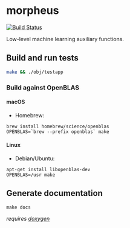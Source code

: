 # morpheus


[![Build Status](https://travis-ci.org/Alexander-Ignatyev/morpheus.svg?branch=master)](https://travis-ci.org/Alexander-Ignatyev/morpheus)

Low-level machine learning auxiliary functions.

## Build and run tests

```bash
make && ./obj/testapp
```

### Build against OpenBLAS

#### macOS

* Homebrew:

```
brew install homebrew/science/openblas
OPENBLAS=`brew --prefix openblas` make
```

#### Linux

* Debian/Ubuntu:

```
apt-get install libopenblas-dev
OPENBLAS=/usr make
```

## Generate documentation

```
make docs
```

*requires [doxygen](http://www.doxygen.org/)*
